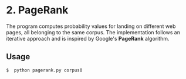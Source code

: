 # 2. PageRank

The program computes probability values for landing on different web pages, all belonging to the same corpus.
The implementation follows an iterative approach and is inspired by Google's **PageRank** algorithm.

## Usage

`$  python pagerank.py corpus0`

